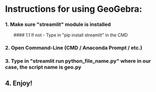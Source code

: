 # Instructions for using GeoGebra:

### 1. Make sure "streamlit" module is installed
&nbsp;&nbsp;&nbsp;&nbsp;&nbsp;&nbsp; #### 1.1 If not - Type in "pip install streamlit" in the CMD
### 2. Open Command-Line (CMD / Anaconda Prompt / etc.)
### 3. Type in "streamlit run python_file_name.py" where in our case, the script name is geo.py
## 4. Enjoy!